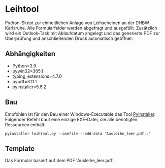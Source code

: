 # Leihtool
Python-Skript zur einheitlichen Anlage von Leihscheinen an der DHBW Karlsruhe. Alle Formularfelder werden abgefragt und ausgefüllt.
Zusätzlich wird ein Outlook-Task mit Ablaufdatum angelegt und das generierte PDF zur Überprüfung und anschließenden Druck automatisch geöffnet.

## Abhängigkeiten
- Python=3.9
- pywin32=305.1
- typing_extensions=4.7.0
- pypdf=3.11.1
- pyinstaller=5.6.2

## Bau
Empfohlen ist für den Bau einer Windows-Executable das Tool [PyInstaller](https://pyinstaller.org/en/stable/index.html).
Folgender Befehl baut eine einzige EXE-Datei, die alle benötigten Ressourcen enthält:
```
pyinstaller leihtool.py --onefile --add-data 'Ausleihe_leer.pdf;.'
```

## Template
Das Formular basiert auf dem PDF 'Ausleihe_leer.pdf'.
